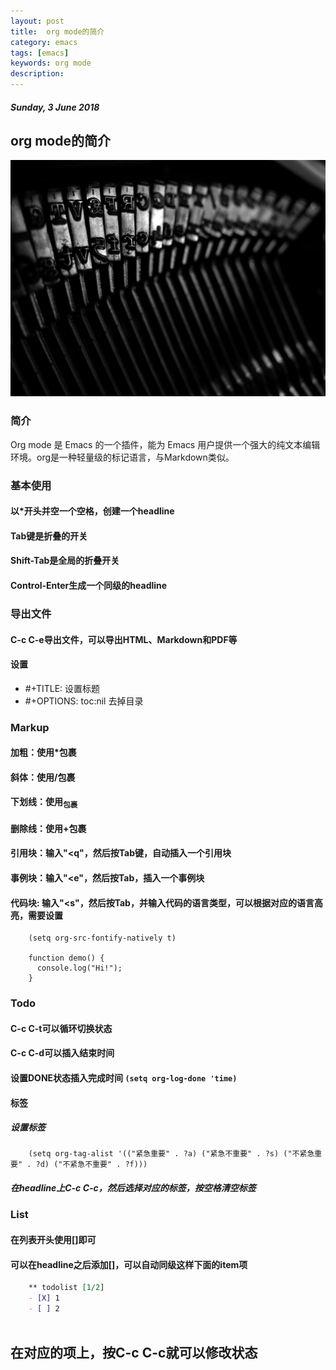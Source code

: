 ```yaml
---
layout: post
title:  org mode的简介
category: emacs
tags: [emacs]
keywords: org mode
description:
---
```


##### Sunday, 3 June 2018

## org mode的简介

![image](/../../assets/img/book/2018/Brother_typewriter_by_awdean1.jpg)

### 简介

Org mode 是 Emacs 的一个插件，能为 Emacs 用户提供一个强大的纯文本编辑环境。org是一种轻量级的标记语言，与Markdown类似。

### 基本使用

#### 以\*开头并空一个空格，创建一个headline

#### Tab键是折叠的开关

#### Shift-Tab是全局的折叠开关

#### Control-Enter生成一个同级的headline

### 导出文件

#### C-c C-e导出文件，可以导出HTML、Markdown和PDF等

#### 设置

-   \#+TITLE: 设置标题
-   \#+OPTIONS: toc:nil 去掉目录

### Markup

#### 加粗：使用\*包裹

#### 斜体：使用/包裹

#### 下划线：使用<sub>包裹</sub>

#### 删除线：使用+包裹

#### 引用块：输入"<q"，然后按Tab键，自动插入一个引用块

#### 事例块：输入"<e"，然后按Tab，插入一个事例块

#### 代码块: 输入"<s"，然后按Tab，并输入代码的语言类型，可以根据对应的语言高亮，需要设置

```` elisp
    (setq org-src-fontify-natively t)

    function demo() {
      console.log("Hi!");
    }

````

### Todo

#### C-c C-t可以循环切换状态

#### C-c C-d可以插入结束时间

#### 设置DONE状态插入完成时间 `(setq org-log-done 'time)`

#### 标签

##### 设置标签

```` elisp
    (setq org-tag-alist '(("紧急重要" . ?a) ("紧急不重要" . ?s) ("不紧急重要" . ?d) ("不紧急不重要" . ?f)))

````

##### 在headline上C-c C-c，然后选择对应的标签，按空格清空标签

### List

#### 在列表开头使用[]即可

#### 可以在headline之后添加[]，可以自动同级这样下面的item项

```` org
    ** todolist [1/2]
    - [X] 1
    - [ ] 2
    
````

## 在对应的项上，按C-c C-c就可以修改状态

